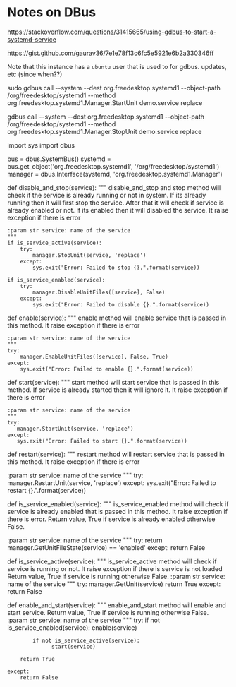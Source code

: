 # Notes on DBus


https://stackoverflow.com/questions/31415665/using-gdbus-to-start-a-systemd-service




https://gist.github.com/gaurav36/7e1e78f13c6fc5e5921e6b2a330346ff



Note that this instance has a `ubuntu` user that is used to for gdbus. updates, etc (since when??)

sudo gdbus call --system --dest org.freedesktop.systemd1 --object-path /org/freedesktop/systemd1 --method org.freedesktop.systemd1.Manager.StartUnit demo.service replace



gdbus call --system --dest org.freedesktop.systemd1 --object-path /org/freedesktop/systemd1 --method org.freedesktop.systemd1.Manager.StopUnit demo.service replace


import sys
import dbus

bus = dbus.SystemBus()
systemd = bus.get_object('org.freedesktop.systemd1', '/org/freedesktop/systemd1')
manager = dbus.Interface(systemd, 'org.freedesktop.systemd1.Manager')

def disable_and_stop(service):
    """
    disable_and_stop and stop method will check if the service is already running or not in system.
  	If its already running then it will first stop the service. After that it will check if service
	  is already enabled or not. If its enabled then it will disabled the service.
    It raise exception if there is error

    :param str service: name of the service
    """
    if is_service_active(service):
        try:
            manager.StopUnit(service, 'replace')
        except:
            sys.exit("Error: Failed to stop {}.".format(service))

    if is_service_enabled(service):
        try:
            manager.DisableUnitFiles([service], False)
        except:
            sys.exit("Error: Failed to disable {}.".format(service))


def enable(service):
    """
    enable method will enable service that is passed in this method.
	  It raise exception if there is error

    :param str service: name of the service
    """
    try:
        manager.EnableUnitFiles([service], False, True)
    except:
        sys.exit("Error: Failed to enable {}.".format(service))


def start(service):
    """
    start method will start service that is passed in this method.
	  If service is already started then it will ignore it.
	  It raise exception if there is error

    :param str service: name of the service
    """
    try:
       manager.StartUnit(service, 'replace')
    except:
       sys.exit("Error: Failed to start {}.".format(service))


def restart(service):
   """
   restart method will restart service that is passed in this method.
   It raise exception if there is error

   :param str service: name of the service
   """
   try:
       manager.RestartUnit(service, 'replace')
   except:
       sys.exit("Error: Failed to restart {}.".format(service))


def is_service_enabled(service):
   """
   is_service_enabled method will check if service is already enabled that
   is passed in this method.
   It raise exception if there is error.
   Return value, True if service is already enabled otherwise False.

   :param str service: name of the service
   """
    try:
        return manager.GetUnitFileState(service) == 'enabled'
    except:
        return False


def is_service_active(service):
   """
   is_service_active method will check if service is running or not.
   It raise exception if there is service is not loaded
   Return value, True if service is running otherwise False.
   :param str service: name of the service
   """
    try:
        manager.GetUnit(service)
        return True
    except:
        return False


def enable_and_start(service):
   """
   enable_and_start method will enable and start service.
   Return value, True if service is running otherwise False.
   :param str service: name of the service
   """
    try:
        if not is_service_enabled(service):
            enable(service)

		    if not is_service_active(service):
			      start(service)

        return True

    except:
        return False
